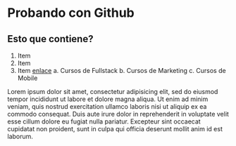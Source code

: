 # Probando con Github
## Esto que contiene?

1. Item
2. Item
3. Item [enlace](http://www.digitalhouse.com)
   a. Cursos de Fullstack
   b. Cursos de Marketing
   c. Cursos de Mobile

Lorem ipsum dolor sit amet, consectetur adipisicing elit, sed do eiusmod tempor incididunt ut labore et dolore magna aliqua. Ut enim ad minim veniam, quis nostrud exercitation ullamco laboris nisi ut aliquip ex ea commodo consequat. Duis aute irure dolor in reprehenderit in voluptate velit esse cillum dolore eu fugiat nulla pariatur. Excepteur sint occaecat cupidatat non proident, sunt in culpa qui officia deserunt mollit anim id est laborum.
